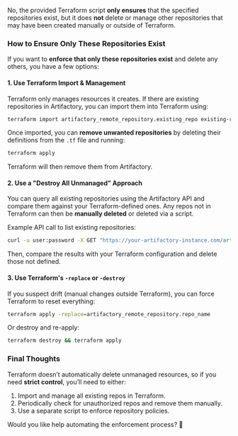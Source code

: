 No, the provided Terraform script **only ensures** that the specified repositories exist, but it does **not** delete or manage other repositories that may have been created manually or outside of Terraform.  

### How to Ensure Only These Repositories Exist  
If you want to **enforce that only these repositories exist** and delete any others, you have a few options:

#### **1. Use Terraform Import & Management**  
Terraform only manages resources it creates. If there are existing repositories in Artifactory, you can import them into Terraform using:  
```sh
terraform import artifactory_remote_repository.existing_repo existing-repo-key
```
Once imported, you can **remove unwanted repositories** by deleting their definitions from the `.tf` file and running:  
```sh
terraform apply
```
Terraform will then remove them from Artifactory.

#### **2. Use a "Destroy All Unmanaged" Approach**  
You can query all existing repositories using the Artifactory API and compare them against your Terraform-defined ones. Any repos not in Terraform can then be **manually deleted** or deleted via a script.

Example API call to list existing repositories:
```sh
curl -u user:password -X GET "https://your-artifactory-instance.com/artifactory/api/repositories"
```
Then, compare the results with your Terraform configuration and delete those not defined.

#### **3. Use Terraform's `-replace` or `-destroy`**  
If you suspect drift (manual changes outside Terraform), you can force Terraform to reset everything:
```sh
terraform apply -replace=artifactory_remote_repository.repo_name
```
Or destroy and re-apply:
```sh
terraform destroy && terraform apply
```

### **Final Thoughts**  
Terraform doesn’t automatically delete unmanaged resources, so if you need **strict control**, you’ll need to either:
1. Import and manage all existing repos in Terraform.
2. Periodically check for unauthorized repos and remove them manually.
3. Use a separate script to enforce repository policies.

Would you like help automating the enforcement process? 🚀